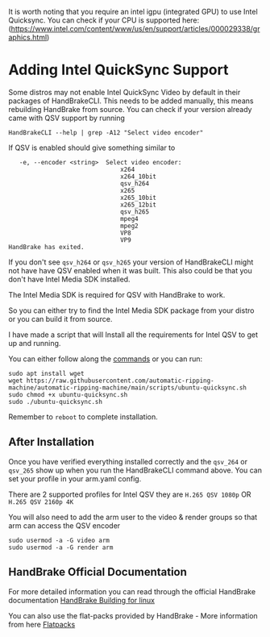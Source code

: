It is worth noting that you require an intel igpu (integrated GPU) to use Intel Quicksync.  You can check if your CPU is supported here: (https://www.intel.com/content/www/us/en/support/articles/000029338/graphics.html)

# Adding Intel QuickSync Support

Some distros may not enable Intel QuickSync Video by default in their packages of HandBrakeCLI. This needs to be added manually, this means rebuilding HandBrake from source.
You can check if your version already came with QSV support by running

`HandBrakeCLI --help | grep -A12 "Select video encoder"`

If QSV is enabled should give something similar to

```
   -e, --encoder <string>  Select video encoder:
                               x264
                               x264_10bit
                               qsv_h264
                               x265
                               x265_10bit
                               x265_12bit
                               qsv_h265
                               mpeg4
                               mpeg2
                               VP8
                               VP9
HandBrake has exited.

```

If you don't see `qsv_h264` or `qsv_h265` your version of HandBrakeCLI might not have have QSV enabled when it was built.
This also could be that you don't have Intel Media SDK installed.

The Intel Media SDK is required for QSV with HandBrake to work.

So you can either try to find the Intel Media SDK package from your distro or you can build it from source.

I have made a script that will Install all the requirements for Intel QSV to get up and running.

You can either follow along the [commands](https://raw.githubusercontent.com/automatic-ripping-machine/automatic-ripping-machine/main/scripts/ubuntu-quicksync.sh) or you can run:

 ```
 sudo apt install wget
 wget https://raw.githubusercontent.com/automatic-ripping-machine/automatic-ripping-machine/main/scripts/ubuntu-quicksync.sh
 sudo chmod +x ubuntu-quicksync.sh
 sudo ./ubuntu-quicksync.sh
 ```
 Remember to `reboot` to complete installation.


## After Installation
Once you have verified everything installed correctly and the `qsv_264` or `qsv_265` show up when you run the HandBrakeCLI command above. You can set your profile in your arm.yaml config.

There are 2 supported profiles for Intel QSV they are `H.265 QSV 1080p` OR `H.265 QSV 2160p 4K`

You will also need to add the arm user to the video & render groups so that arm can access the QSV encoder
```
sudo usermod -a -G video arm
sudo usermod -a -G render arm
```
## HandBrake Official Documentation
For more detailed information you can read through the official HandBrake documentation [HandBrake Building for linux](https://handbrake.fr/docs/en/1.3.0/developer/build-linux.html)

You can also use the flat-packs provided by HandBrake - More information from here [Flatpacks](https://handbrake.fr/docs/en/1.3.0/developer/flatpak-repo.html)
